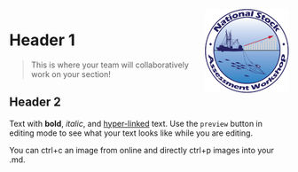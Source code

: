 <img align=right src="https://github.com/ChristineStawitz-NOAA/NSAW2023/blob/main/sandbox/DRAFT_NSAWlogo_v2.png?raw=true" width=30% height=30%>


# Header 1

> This is where your team will collaboratively work on your section! 

## Header 2

Text with **bold**, _italic_, and [hyper-linked](https://ww2.amstat.org/meetings/wsds/2022/index.cfm) text. Use the `preview` button in editing mode to see what your text looks like while you are editing. 

You can ctrl+c an image from online and directly ctrl+p images into your .md. 
